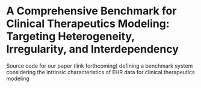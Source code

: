 # A Comprehensive Benchmark for Clinical Therapeutics Modeling: Targeting Heterogeneity, Irregularity, and Interdependency

Source code for our paper (link forthcoming) defining a benchmark system considering the intrinsic characteristics of EHR data for clinical therapeutics modeling


